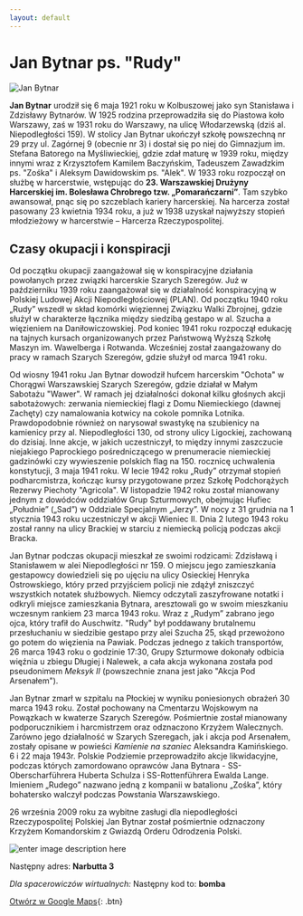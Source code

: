 ```yaml
---
layout: default
---
```


# Jan Bytnar ps. "Rudy"

![Jan Bytnar](https://upload.wikimedia.org/wikipedia/commons/f/fb/Jan_Bytnar.jpg)

**Jan Bytnar** urodził się 6 maja 1921 roku w Kolbuszowej jako syn Stanisława i Zdzisławy Bytnarów. W 1925 rodzina przeprowadziła się do Piastowa koło Warszawy, zaś w 1931 roku do Warszawy, na ulicę Włodarzewską (dziś al. Niepodległości 159). W stolicy Jan Bytnar ukończył szkołę powszechną nr 29 przy ul. Zagórnej 9 (obecnie nr 3) i dostał się po niej do Gimnazjum im. Stefana Batorego na Myśliwieckiej, gdzie zdał maturę w 1939 roku, między innymi wraz z Krzysztofem Kamilem Baczyńskim, Tadeuszem Zawadzkim ps. "Zośka" i Aleksym Dawidowskim ps. "Alek". W 1933 roku rozpoczął on służbę w harcerstwie, wstępując do **23. Warszawskiej Drużyny Harcerskiej im. Bolesława Chrobrego tzw. „Pomarańczarni”**. Tam szybko awansował, pnąc się po szczeblach kariery harcerskiej. Na harcerza został pasowany 23 kwietnia 1934 roku, a już w 1938 uzyskał najwyższy stopień młodzieżowy w harcerstwie – Harcerza Rzeczypospolitej.

## Czasy okupacji i konspiracji
Od początku okupacji zaangażował się w konspiracyjne działania powołanych przez związki harcerskie Szarych Szeregów. Już w październiku 1939 roku zaangażował się w działalność konspiracyjną w Polskiej Ludowej Akcji Niepodległościowej (PLAN). Od początku 1940 roku „Rudy” wszedł w skład komórki więziennej Związku Walki Zbrojnej, gdzie służył w charakterze łącznika między siedzibą gestapo w al. Szucha a więzieniem na Daniłowiczowskiej. Pod koniec 1941 roku rozpoczął edukację na tajnych kursach organizowanych przez Państwową Wyższą Szkołę Maszyn im. Wawelberga i Rotwanda. Wcześniej został zaangażowany do pracy w ramach Szarych Szeregów, gdzie służył od marca 1941 roku.

Od wiosny 1941 roku Jan Bytnar dowodził hufcem harcerskim "Ochota" w Chorągwi Warszawskiej Szarych Szeregów, gdzie działał w Małym Sabotażu "Wawer". W ramach jej działalności dokonał kilku głośnych akcji sabotażowych: zerwania niemieckiej flagi z Domu Niemieckiego (dawnej Zachęty) czy namalowania kotwicy na cokole pomnika Lotnika. Prawdopodobnie również on narysował swastykę na szubienicy na kamienicy przy al. Niepodległości 130, od strony ulicy Ligockiej, zachowaną do dzisiaj. Inne akcje, w jakich uczestniczył, to między innymi zaszczucie niejakiego Paprockiego pośredniczącego w prenumeracie niemieckiej gadzinówki czy wywieszenie polskich flag na 150. rocznicę uchwalenia konstytucji, 3 maja 1941 roku. W lecie 1942 roku „Rudy” otrzymał stopień podharcmistrza, kończąc kursy przygotowane przez  Szkołę Podchorążych Rezerwy Piechoty "Agricola".  W listopadzie 1942 roku został mianowany jednym z dowódców oddziałów Grup Szturmowych, obejmując Hufiec „Południe” („Sad”) w Oddziale Specjalnym „Jerzy”. W nocy z 31 grudnia na 1 stycznia 1943 roku uczestniczył w akcji Wieniec II. Dnia 2 lutego 1943 roku został ranny na ulicy Brackiej w starciu z niemiecką policją podczas akcji Bracka.


Jan Bytnar podczas okupacji mieszkał ze swoimi rodzicami: Zdzisławą i Stanisławem w alei Niepodległości nr 159. O miejscu jego zamieszkania gestapowcy dowiedzieli się po ujęciu na ulicy Osieckiej Henryka Ostrowskiego, który przed przyjściem policji nie zdążył zniszczyć wszystkich notatek służbowych. Niemcy odczytali zaszyfrowane notatki i odkryli miejsce zamieszkania Bytnara, aresztowali go w swoim mieszkaniu wczesnym rankiem 23 marca 1943 roku. Wraz z „Rudym” zabrano jego ojca, który trafił do Auschwitz. "Rudy" był poddawany brutalnemu przesłuchaniu w siedzibie gestapo przy alei Szucha 25, skąd przewożono go potem do więzienia na Pawiak. Podczas jednego z takich transportów, 26 marca 1943 roku o godzinie 17:30, Grupy Szturmowe dokonały odbicia więźnia u zbiegu Długiej i Nalewek, a cała akcja wykonana została pod pseudonimem _Meksyk II_ (powszechnie znana jest jako "Akcja Pod Arsenałem").

Jan Bytnar zmarł w szpitalu na Płockiej w wyniku poniesionych obrażeń 30 marca 1943 roku. Został pochowany na Cmentarzu Wojskowym na Powązkach w kwaterze Szarych Szeregów. Pośmiertnie został mianowany podporucznikiem i harcmistrzem oraz odznaczono Krzyżem Walecznych. Zarówno jego działalność w Szarych Szeregach, jak i akcja pod Arsenałem, zostały opisane w powieści _Kamienie na szaniec_ Aleksandra Kamińskiego. 6 i 22 maja 1943r. Polskie Podziemie przeprowadziło akcje likwidacyjne, podczas których zamordowano oprawców Jana Bytnara - SS-Oberscharführera Huberta Schulza i SS-Rottenführera Ewalda Lange. Imieniem „Rudego” nazwano jedną z kompanii w batalionu „Zośka”, który bohatersko walczył podczas Powstania Warszawskiego.

26 września 2009 roku za wybitne zasługi dla niepodległości Rzeczypospolitej Polskiej Jan Bytnar został pośmiertnie odznaczony Krzyżem Komandorskim z Gwiazdą Orderu Odrodzenia Polski.

![enter image description here](https://upload.wikimedia.org/wikipedia/commons/9/91/Gr%C3%B3b_Jana_Bytnara_i_Alka_Dawidowskiego_na_Cmentarzu_Wojskowym_na_Pow%C4%85zkach.jpg)




Następny adres: **Narbutta 3**

_Dla spacerowiczów wirtualnych:_
Następny kod to: **bomba**

[Otwórz w Google Maps](https://www.google.com/maps/dir//Ludwika+Narbutta+3,+02-564+Warszawa/@52.2070271,20.9511399,12z/data=!3m1!4b1!4m9!4m8!1m0!1m5!1m1!1s0x471eccd8c4d181b5:0xa664f1c73875996!2m2!1d21.0211791!2d52.2070478!3e3){: .btn}



